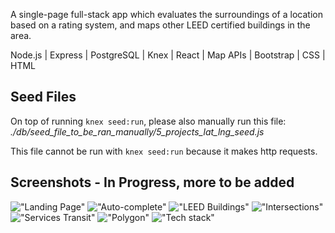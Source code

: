 A single-page full-stack app which evaluates the surroundings of a location based on a rating system, and maps other LEED certified buildings in the area. 

Node.js | Express | PostgreSQL | Knex | React | Map APIs | Bootstrap | CSS | HTML

## Seed Files

On top of running `knex seed:run`, please also manually run this file: *./db/seed_file_to_be_ran_manually/5_projects_lat_lng_seed.js*

This file cannot be run with `knex seed:run` because it makes http requests. 

## Screenshots - In Progress, more to be added

!["Landing Page"](https://github.com/viccyc/follow-my-LEED/blob/master/docs/Landing%20page.png)
!["Auto-complete"](https://github.com/viccyc/follow-my-LEED/blob/master/docs/Auto-complete.png)
!["LEED Buildings"](https://github.com/viccyc/follow-my-LEED/blob/master/docs/LEED%20buildings.png)
!["Intersections"](https://github.com/viccyc/follow-my-LEED/blob/master/docs/Intersections.png)
!["Services Transit"](https://github.com/viccyc/follow-my-LEED/blob/master/docs/Services%20and%20transit.png)
!["Polygon"](https://github.com/viccyc/follow-my-LEED/blob/master/docs/Polygon.png)
!["Tech stack"](https://github.com/viccyc/follow-my-LEED/blob/master/docs/Tech%20stack.png)
